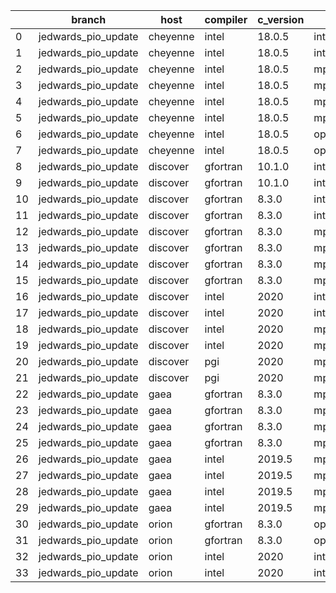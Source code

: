 |    | branch              | host     | compiler   | c_version   | mpi      | m_version   | o_g   | os     | build   | u_pass   | u_fail   | s_pass   | s_fail   | e_pass   | e_fail   |   nuopc_pass |   nuopc_fail | hash                                                                                                                                          | modified            |
|----|---------------------|----------|------------|-------------|----------|-------------|-------|--------|---------|----------|----------|----------|----------|----------|----------|--------------|--------------|-----------------------------------------------------------------------------------------------------------------------------------------------|---------------------|
|  0 | jedwards_pio_update | cheyenne | intel      | 18.0.5      | intelmpi | 2018.4.274  | O     | Linux  | Pass    | 9033     | 0        | 49       | 0        | 80       | 0        |           50 |            0 | [artifacts](https://github.com/esmf-org/esmf-test-artifacts/tree/cheyenne/jedwards_pio_update/cheyenne/intel/18.0.5/O/intelmpi/2018.4.274)    | 02/22/2022_11:41:14 |
|  1 | jedwards_pio_update | cheyenne | intel      | 18.0.5      | intelmpi | 2018.4.274  | g     | Linux  | Pass    | 13657    | 0        | 49       | 0        | 80       | 0        |           50 |            0 | [artifacts](https://github.com/esmf-org/esmf-test-artifacts/tree/cheyenne/jedwards_pio_update/cheyenne/intel/18.0.5/g/intelmpi/2018.4.274)    | 02/22/2022_11:41:14 |
|  2 | jedwards_pio_update | cheyenne | intel      | 18.0.5      | mpiuni   | none        | O     | Linux  | Fail    | fail     | fail     | fail     | fail     | fail     | fail     |            0 |           50 | [artifacts](https://github.com/esmf-org/esmf-test-artifacts/tree/cheyenne/jedwards_pio_update/cheyenne/intel/18.0.5/O/mpiuni/none)            | 02/22/2022_11:41:14 |
|  3 | jedwards_pio_update | cheyenne | intel      | 18.0.5      | mpiuni   | none        | g     | Linux  | Fail    | fail     | fail     | fail     | fail     | fail     | fail     |            0 |           50 | [artifacts](https://github.com/esmf-org/esmf-test-artifacts/tree/cheyenne/jedwards_pio_update/cheyenne/intel/18.0.5/g/mpiuni/none)            | 02/22/2022_11:41:14 |
|  4 | jedwards_pio_update | cheyenne | intel      | 18.0.5      | mpt      | 2.19        | O     | Linux  | Pass    | 9033     | 0        | 49       | 0        | 80       | 0        |            0 |           50 | [artifacts](https://github.com/esmf-org/esmf-test-artifacts/tree/cheyenne/jedwards_pio_update/cheyenne/intel/18.0.5/O/mpt/2.19)               | 02/22/2022_11:41:14 |
|  5 | jedwards_pio_update | cheyenne | intel      | 18.0.5      | mpt      | 2.19        | g     | Linux  | Pass    | 13657    | 0        | 49       | 0        | 80       | 0        |            0 |           50 | [artifacts](https://github.com/esmf-org/esmf-test-artifacts/tree/cheyenne/jedwards_pio_update/cheyenne/intel/18.0.5/g/mpt/2.19)               | 02/22/2022_11:41:14 |
|  6 | jedwards_pio_update | cheyenne | intel      | 18.0.5      | openmpi  | 3.1.4       | O     | Linux  | Pass    | 9033     | 0        | 49       | 0        | 80       | 0        |           50 |            0 | [artifacts](https://github.com/esmf-org/esmf-test-artifacts/tree/cheyenne/jedwards_pio_update/cheyenne/intel/18.0.5/O/openmpi/3.1.4)          | 02/22/2022_11:41:14 |
|  7 | jedwards_pio_update | cheyenne | intel      | 18.0.5      | openmpi  | 3.1.4       | g     | Linux  | Pass    | 13657    | 0        | 49       | 0        | 80       | 0        |           50 |            0 | [artifacts](https://github.com/esmf-org/esmf-test-artifacts/tree/cheyenne/jedwards_pio_update/cheyenne/intel/18.0.5/g/openmpi/3.1.4)          | 02/22/2022_11:41:14 |
|  8 | jedwards_pio_update | discover | gfortran   | 10.1.0      | intelmpi | 19.1.3.304  | O     | Linux  | Pass    | 9018     | 15       | 49       | 0        | 80       | 0        |           50 |            0 | [artifacts](https://github.com/esmf-org/esmf-test-artifacts/tree/discover/jedwards_pio_update/discover/gfortran/10.1.0/O/intelmpi/19.1.3.304) | 02/22/2022_11:42:00 |
|  9 | jedwards_pio_update | discover | gfortran   | 10.1.0      | intelmpi | 19.1.3.304  | g     | Linux  | Pass    | 13642    | 15       | 49       | 0        | 80       | 0        |           50 |            0 | [artifacts](https://github.com/esmf-org/esmf-test-artifacts/tree/discover/jedwards_pio_update/discover/gfortran/10.1.0/g/intelmpi/19.1.3.304) | 02/22/2022_11:42:00 |
| 10 | jedwards_pio_update | discover | gfortran   | 8.3.0       | intelmpi | 19.1.3.304  | O     | Linux  | Pass    | 9018     | 15       | 49       | 0        | 80       | 0        |           50 |            0 | [artifacts](https://github.com/esmf-org/esmf-test-artifacts/tree/discover/jedwards_pio_update/discover/gfortran/8.3.0/O/intelmpi/19.1.3.304)  | 02/22/2022_11:42:00 |
| 11 | jedwards_pio_update | discover | gfortran   | 8.3.0       | intelmpi | 19.1.3.304  | g     | Linux  | Pass    | 13642    | 15       | 49       | 0        | 80       | 0        |           50 |            0 | [artifacts](https://github.com/esmf-org/esmf-test-artifacts/tree/discover/jedwards_pio_update/discover/gfortran/8.3.0/g/intelmpi/19.1.3.304)  | 02/22/2022_11:42:00 |
| 12 | jedwards_pio_update | discover | gfortran   | 8.3.0       | mpiuni   | none        | O     | Linux  | Fail    | fail     | fail     | fail     | fail     | fail     | fail     |            0 |           50 | [artifacts](https://github.com/esmf-org/esmf-test-artifacts/tree/discover/jedwards_pio_update/discover/gfortran/8.3.0/O/mpiuni/none)          | 02/22/2022_11:42:00 |
| 13 | jedwards_pio_update | discover | gfortran   | 8.3.0       | mpiuni   | none        | g     | Linux  | Fail    | fail     | fail     | fail     | fail     | fail     | fail     |            0 |           50 | [artifacts](https://github.com/esmf-org/esmf-test-artifacts/tree/discover/jedwards_pio_update/discover/gfortran/8.3.0/g/mpiuni/none)          | 02/22/2022_11:42:00 |
| 14 | jedwards_pio_update | discover | gfortran   | 8.3.0       | mpt      | 2.17        | O     | Linux  | Pass    | 9033     | 0        | 49       | 0        | 80       | 0        |           46 |            4 | [artifacts](https://github.com/esmf-org/esmf-test-artifacts/tree/discover/jedwards_pio_update/discover/gfortran/8.3.0/O/mpt/2.17)             | 02/22/2022_11:42:00 |
| 15 | jedwards_pio_update | discover | gfortran   | 8.3.0       | mpt      | 2.17        | g     | Linux  | Pass    | 13657    | 0        | 49       | 0        | 80       | 0        |           46 |            4 | [artifacts](https://github.com/esmf-org/esmf-test-artifacts/tree/discover/jedwards_pio_update/discover/gfortran/8.3.0/g/mpt/2.17)             | 02/22/2022_11:42:00 |
| 16 | jedwards_pio_update | discover | intel      | 2020        | intelmpi | 19.1.3.304  | O     | Linux  | Pass    | 9033     | 0        | 49       | 0        | 80       | 0        |           50 |            0 | [artifacts](https://github.com/esmf-org/esmf-test-artifacts/tree/discover/jedwards_pio_update/discover/intel/2020/O/intelmpi/19.1.3.304)      | 02/22/2022_11:42:00 |
| 17 | jedwards_pio_update | discover | intel      | 2020        | intelmpi | 19.1.3.304  | g     | Linux  | Pass    | 13657    | 0        | 49       | 0        | 80       | 0        |           50 |            0 | [artifacts](https://github.com/esmf-org/esmf-test-artifacts/tree/discover/jedwards_pio_update/discover/intel/2020/g/intelmpi/19.1.3.304)      | 02/22/2022_11:42:00 |
| 18 | jedwards_pio_update | discover | intel      | 2020        | mpt      | 2.17        | O     | Linux  | Pass    | 9033     | 0        | 49       | 0        | 80       | 0        |            0 |           50 | [artifacts](https://github.com/esmf-org/esmf-test-artifacts/tree/discover/jedwards_pio_update/discover/intel/2020/O/mpt/2.17)                 | 02/22/2022_11:42:00 |
| 19 | jedwards_pio_update | discover | intel      | 2020        | mpt      | 2.17        | g     | Linux  | Pass    | 13657    | 0        | 49       | 0        | 80       | 0        |            0 |           50 | [artifacts](https://github.com/esmf-org/esmf-test-artifacts/tree/discover/jedwards_pio_update/discover/intel/2020/g/mpt/2.17)                 | 02/22/2022_11:42:00 |
| 20 | jedwards_pio_update | discover | pgi        | 2020        | mpiuni   | none        | O     | Linux  | Fail    | fail     | fail     | fail     | fail     | fail     | fail     |            0 |           50 | [artifacts](https://github.com/esmf-org/esmf-test-artifacts/tree/discover/jedwards_pio_update/discover/pgi/2020/O/mpiuni/none)                | 02/22/2022_11:42:00 |
| 21 | jedwards_pio_update | discover | pgi        | 2020        | mpiuni   | none        | g     | Linux  | Fail    | fail     | fail     | fail     | fail     | fail     | fail     |            0 |           50 | [artifacts](https://github.com/esmf-org/esmf-test-artifacts/tree/discover/jedwards_pio_update/discover/pgi/2020/g/mpiuni/none)                | 02/22/2022_11:42:00 |
| 22 | jedwards_pio_update | gaea     | gfortran   | 8.3.0       | mpi      | 7.7.11      | O     | Unicos | Pass    | 9032     | 1        | 49       | 0        | 80       | 0        |           47 |            3 | [artifacts](https://github.com/esmf-org/esmf-test-artifacts/tree/gaea/jedwards_pio_update/gaea/gfortran/8.3.0/O/mpi/7.7.11)                   | 02/22/2022_11:32:13 |
| 23 | jedwards_pio_update | gaea     | gfortran   | 8.3.0       | mpi      | 7.7.11      | g     | Unicos | Pass    | 13656    | 1        | 49       | 0        | 80       | 0        |           47 |            3 | [artifacts](https://github.com/esmf-org/esmf-test-artifacts/tree/gaea/jedwards_pio_update/gaea/gfortran/8.3.0/g/mpi/7.7.11)                   | 02/22/2022_11:32:13 |
| 24 | jedwards_pio_update | gaea     | gfortran   | 8.3.0       | mpiuni   | none        | O     | Unicos | Fail    | fail     | fail     | fail     | fail     | fail     | fail     |            0 |           50 | [artifacts](https://github.com/esmf-org/esmf-test-artifacts/tree/gaea/jedwards_pio_update/gaea/gfortran/8.3.0/O/mpiuni/none)                  | 02/22/2022_11:32:13 |
| 25 | jedwards_pio_update | gaea     | gfortran   | 8.3.0       | mpiuni   | none        | g     | Unicos | Fail    | fail     | fail     | fail     | fail     | fail     | fail     |            0 |           50 | [artifacts](https://github.com/esmf-org/esmf-test-artifacts/tree/gaea/jedwards_pio_update/gaea/gfortran/8.3.0/g/mpiuni/none)                  | 02/22/2022_11:32:13 |
| 26 | jedwards_pio_update | gaea     | intel      | 2019.5      | mpi      | 7.7.11      | O     | Unicos | Pass    | 11878    | -113     | 49       | 0        | 80       | 0        |           47 |            3 | [artifacts](https://github.com/esmf-org/esmf-test-artifacts/tree/gaea/jedwards_pio_update/gaea/intel/2019.5/O/mpi/7.7.11)                     | 02/22/2022_11:32:13 |
| 27 | jedwards_pio_update | gaea     | intel      | 2019.5      | mpi      | 7.7.11      | g     | Unicos | Pass    | 11878    | -113     | 49       | 0        | 80       | 0        |           47 |            3 | [artifacts](https://github.com/esmf-org/esmf-test-artifacts/tree/gaea/jedwards_pio_update/gaea/intel/2019.5/g/mpi/7.7.11)                     | 02/22/2022_11:32:13 |
| 28 | jedwards_pio_update | gaea     | intel      | 2019.5      | mpiuni   | none        | O     | Unicos | Fail    | fail     | fail     | fail     | fail     | fail     | fail     |            0 |           50 | [artifacts](https://github.com/esmf-org/esmf-test-artifacts/tree/gaea/jedwards_pio_update/gaea/intel/2019.5/O/mpiuni/none)                    | 02/22/2022_11:32:13 |
| 29 | jedwards_pio_update | gaea     | intel      | 2019.5      | mpiuni   | none        | g     | Unicos | Fail    | fail     | fail     | fail     | fail     | fail     | fail     |            0 |           50 | [artifacts](https://github.com/esmf-org/esmf-test-artifacts/tree/gaea/jedwards_pio_update/gaea/intel/2019.5/g/mpiuni/none)                    | 02/22/2022_11:32:13 |
| 30 | jedwards_pio_update | orion    | gfortran   | 8.3.0       | openmpi  | 4.0.2       | O     | Linux  | Pass    | 9033     | 0        | 49       | 0        | 80       | 0        |           50 |            0 | [artifacts](https://github.com/esmf-org/esmf-test-artifacts/tree/orion/jedwards_pio_update/orion/gfortran/8.3.0/O/openmpi/4.0.2)              | 02/22/2022_11:33:28 |
| 31 | jedwards_pio_update | orion    | gfortran   | 8.3.0       | openmpi  | 4.0.2       | g     | Linux  | Pass    | 13657    | 0        | 49       | 0        | 80       | 0        |           50 |            0 | [artifacts](https://github.com/esmf-org/esmf-test-artifacts/tree/orion/jedwards_pio_update/orion/gfortran/8.3.0/g/openmpi/4.0.2)              | 02/22/2022_11:33:28 |
| 32 | jedwards_pio_update | orion    | intel      | 2020        | intelmpi | 2020.2      | O     | Linux  | Pass    | 9031     | 2        | 49       | 0        | 80       | 0        |           50 |            0 | [artifacts](https://github.com/esmf-org/esmf-test-artifacts/tree/orion/jedwards_pio_update/orion/intel/2020/O/intelmpi/2020.2)                | 02/22/2022_11:33:28 |
| 33 | jedwards_pio_update | orion    | intel      | 2020        | intelmpi | 2020.2      | g     | Linux  | Pass    | fail     | fail     | fail     | fail     | fail     | fail     |            0 |            0 | [artifacts](https://github.com/esmf-org/esmf-test-artifacts/tree/orion/jedwards_pio_update/orion/intel/2020/g/intelmpi/2020.2)                | 02/22/2022_11:33:28 |
